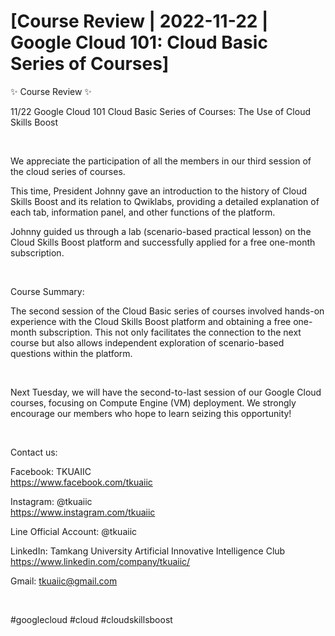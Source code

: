 # [Course Review | 2022-11-22 | Google Cloud 101: Cloud Basic Series of Courses]

✨ Course Review ✨

11/22 Google Cloud 101 Cloud Basic Series of Courses: The Use of Cloud Skills Boost

&nbsp;

We appreciate the participation of all the members in our third session of the cloud series of courses.

This time, President Johnny gave an introduction to the history of Cloud Skills Boost and its relation to Qwiklabs, providing a detailed explanation of each tab, information panel, and other functions of the platform.

Johnny guided us through a lab (scenario-based practical lesson) on the Cloud Skills Boost platform and successfully applied for a free one-month subscription.

&nbsp;

Course Summary:

The second session of the Cloud Basic series of courses involved hands-on experience with the Cloud Skills Boost platform and obtaining a free one-month subscription. This not only facilitates the connection to the next course but also allows independent exploration of scenario-based questions within the platform.

&nbsp;

Next Tuesday, we will have the second-to-last session of our Google Cloud courses, focusing on Compute Engine (VM) deployment. We strongly encourage our members who hope to learn seizing this opportunity!

&nbsp;

Contact us:

Facebook: TKUAIIC <br />https://www.facebook.com/tkuaiic

Instagram: @tkuaiic <br />https://www.instagram.com/tkuaiic

Line Official Account: @tkuaiic

LinkedIn: Tamkang University Artificial Innovative Intelligence Club <br />https://www.linkedin.com/company/tkuaiic/

Gmail: <tkuaiic@gmail.com>

&nbsp;

\#googlecloud #cloud #cloudskillsboost

